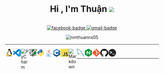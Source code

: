 <h1 align="center">Hi , I'm Thuận <img src="https://media.giphy.com/media/hvRJCLFzcasrR4ia7z/giphy.gif" width="35"></h1>


<br>

<div id="badges" align="center">
    <a href="https://www.facebook.com/minh.thuan.63262/?locale=vi_VN">
        <img src="https://img.shields.io/badge/Facebook-blue?style=for-the-badge&logo=facebook&logoColor=white" alt="facebook-badge" />
    </a>
    <a href="mailto:nmthuan645@gmail.com">
        <img src="https://img.shields.io/badge/Gmail-red?style=for-the-badge&logo=gmail&logoColor=white" alt="gmail-badge" />
    </a>
</div>

<p align="center"> 
	<img src="https://komarev.com/ghpvc/?username=nmthuannx05&label=Profile%20views&color=0e75b6&style=flat-square" alt="nmthuannx05" /> 
</p>



 <hr/>


<img align="left" alt="Linux" width="26px" src="https://raw.githubusercontent.com/devicons/devicon/master/icons/linux/linux-original.svg" />
<img align="left" alt="Visual Studio Code" width="26px" src="https://raw.githubusercontent.com/github/explore/80688e429a7d4ef2fca1e82350fe8e3517d3494d/topics/visual-studio-code/visual-studio-code.png" />
<img align="left" alt="PyCharm" width="26px" src="https://blog.jetbrains.com/wp-content/uploads/2015/12/pycharm-PyCharm_400x400_Twitter_logo_white.png" />
<img align="left" alt="Vim" width="26px" src="https://raw.githubusercontent.com/github/explore/80688e429a7d4ef2fca1e82350fe8e3517d3494d/topics/vim/vim.png" />

<img align="left" alt="Python" width="26px" src="https://raw.githubusercontent.com/github/explore/80688e429a7d4ef2fca1e82350fe8e3517d3494d/topics/python/python.png" />
<img align="left" alt="Java" width="26px" src="https://raw.githubusercontent.com/devicons/devicon/master/icons/java/java-original.svg" />
<img align="left" alt="C++" width="26px" src="https://raw.githubusercontent.com/devicons/devicon/master/icons/cplusplus/cplusplus-original.svg" />
<img align="left" alt="JavaScript" width="26px" src="https://raw.githubusercontent.com/github/explore/80688e429a7d4ef2fca1e82350fe8e3517d3494d/topics/javascript/javascript.png" />
<img align="left" alt="Markdown" width="26px" src="https://cdn.iconscout.com/icon/free/png-256/markdown-3627132-3029540.png" />

<img align="left" alt="SQL" width="26px" src="https://raw.githubusercontent.com/devicons/devicon/master/icons/mysql/mysql-original.svg" />
<img align="left" alt="Nginx" width="26px" src="https://raw.githubusercontent.com/github/explore/85cceaeeaf993ca35664dc37ea24f9237fbbfc14/topics/nginx/nginx.png" />
<img align="left" alt="Git" width="26px" src="https://raw.githubusercontent.com/devicons/devicon/master/icons/git/git-original.svg" />
<img align="left" alt="GitHub" width="26px" src="https://raw.githubusercontent.com/github/explore/78df643247d429f6cc873026c0622819ad797942/topics/github/github.png" />
<img align="left" alt="Terminal" width="26px" src="https://raw.githubusercontent.com/github/explore/80688e429a7d4ef2fca1e82350fe8e3517d3494d/topics/terminal/terminal.png" />
<br/>


 <hr/>
